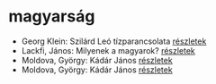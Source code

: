 # magyarság

- Georg Klein: Szilárd Leó tízparancsolata [részletek](_details/%7Bopf.creator%7D.md#id_981)
- Lackfi, János: Milyenek a magyarok? [részletek](_details/%7Bopf.creator%7D.md#id_1360)
- Moldova, György: Kádár János [részletek](_details/%7Bopf.creator%7D.md#id_1407)
- Moldova, György: Kádár János [részletek](_details/%7Bopf.creator%7D.md#id_370)